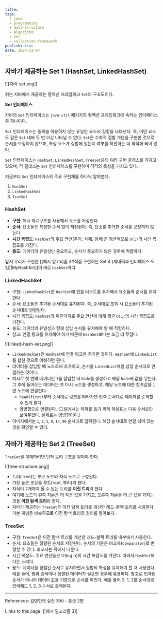 ```yaml
---
title: 
tags:
  - java
  - programming
  - data-structure
  - algorithm
  - set
  - collection-framework
publish: true
date: 2024-11-04
---
```

## 자바가 제공하는 Set 1 (HashSet, LinkedHashSet)
![[자바-set.png]]

위는 자바에서 제공하는 컬렉션 프레임워크 `Set`의 구조도이다.

**Set 인터페이스**

자바의 `Set` 인터페이스는 `java.util` 패키지의 컬렉션 프레임워크에 속하는 인터페이스 중 하나이다. 

`Set` 인터페이스는 중복을 허용하지 않는 유일한 요소의 집합을 나타낸다. 즉, 어떤 요소도 같은 `Set` 내에 두 번 이상 나타날 수 없다. `Set`은 수학적 집합 개념을 구현한 것으로, 순서를 보장하지 않으며, 특정 요소가 집합에 있는지 여부를 확인하는 데 최적화 되어 있다.

`Set` 인터페이스는 `HashSet`, `LinkedHashSet`, `TreeSet`등의 여러 구현 클래스를 가지고 있으며, 각 클래스는 `Set` 인터페이스를 구현하며 각각의 특성을 가지고 있다.

지금부터 `Set` 인터페이스의 주요 구현체를 하나씩 알아본다.
1. `HashSet`
2. `LinkedHashSet`
3. `TreeSet`

### HashSet
- **구현**: 해시 자료구조를 사용해서 요소를 저장한다.
- **순서**: 요소들은 특정한 순서 없이 저장된다. 즉, 요소를 추가한 순서를 보장하지 않는다.
- **시간 복잡도**: `HashSet`의 주요 연산(추가, 삭제, 검색)은 평균적으로 `O(1)`의 시간 복잡도를 가진다.
- **용도**: 데이터의 유일성만 중요하고, 순서가 중요하지 않은 경우에 적합하다.

앞서 우리가 구현한 [[해시 알고리즘 3#직접 구현하는 Set 4 (제네릭과 인터페이스 도입)|MyHashSet]]이 바로 `HashSet`이다.

### LinkedHashSet
- 구현: `LinkedHashSet`은 `HashSet`에 연결 리스트를 추가해서 요소들의 순서를 유지한다.
- 순서: 요소들은 추가된 순서대로 유지된다. 즉, 순서대로 조회 시 요소들이 추가된 순서대로 반환된다.
- 시간 복잡도: `HashSet`과 마찬가지로 주요 연산에 대해 평균 `O(1)`의 시간 복잡도를 가진다.
- 용도: 데이터의 유일성과 함께 삽입 순서를 유지해야 할 때 적합하다.
- 참고: 연결 링크를 유지해야 하기 때문에 `HashSet`보다는 조금 더 무겁다.

![[linked-hash-set.png]]
- `LinkedHashSet`은 `HashSet`에 연결 링크만 추가한 것이다. `HashSet`에 `LinkedList`를 합친 것으로 이해하면 된다.
- 데이터를 삽입할 때 노드로써 추가하고, 순서를 `LinkedList`처럼 삽입 순서대로 연결하는 것이다.
- 예시로 첫 번째 데이터인 `1`을 삽입할 때 `Node`를 생성하고 해당 `Node`에 값을 넣는다. 그 후에 들어오는 데이터는 또 다시 노드를 생성하고, 해당 노드에 대한 참조값을 `1`번 노드에 연결한다.
	- `head(first)`부터 순서대로 링크를 따라가면 입력 순서대로 데이터를 순회할 수 있게 된다.
	- 양방향으로 연결된다. (그림에서는 이해를 돕기 위해 화살표는 다음 순서로만 보여주었다. 실제로는 양방향이다.)
- 이미지에서는 `1`, `2`, `5`, `8`, `14`, `99` 순서대로 입력된다. 해당 순서대로 연결 되어 있는 것을 확인할 수 있다.

## 자바가 제공하는 Set 2 (TreeSet)

`TreeSet`을 이해하려면 먼저 트리 구조를 알아야 한다.

![[tree-structure.png]]
- 트리(Tree)는 부모 노드와 자식 노드로 구성된다.
- 가장 높은 조상을 루트(root, 뿌리)라 한다.
- 자식이 2개까지 올 수 있는 트리를 **이진 트리**라 한다.
- 여기에 노드의 왼쪽 자손은 더 작은 값을 가지고, 오른쪽 자손을 더 큰 값을 가지는 것을 **이진 탐색 트리**라 한다.
- 자바가 제공하는 `TreeSet`은 이진 탐색 트리를 개선한 레드-블랙 트리를 사용한다. 기본 개념은 비슷하므로 이진 탐색 트리의 원리를 알아보자.

### TreeSet
- 구현: `TreeSet`은 이진 탐색 트리를 개선한 레드-블랙 트리를 내부에서 사용한다.
- 순서: 요소들은 정렬된 순서로 저장된다. 순서의 기준은 비교자(`Comparator`)로 변경할 수 있다. 비교자는 뒤에서 다룬다.
- 시간 복잡도: 주요 연산들은 O(log n)의 시간 복잡도를 가진다. 따라서 `HashSet`보다는 느리다.
- 용도: 데이터를 정렬된 순서로 유지하면서 집합의 특성을 유지해야 할 때 사용한다. 예를 들어, 범위 검색이나 정렬된 데이터가 필요한 경우에 유용하다. 참고로 입력된 순서가 아니라 데이터 값을 기준으로 순서를 따진다.
  예를 들어 3, 1, 2를 순서대로 입력해도 1, 2, 3 순서로 출력된다.



---
References: 김영한의 실전 자바 - 중급 2편

Links to this page: [[해시 알고리즘 3]]